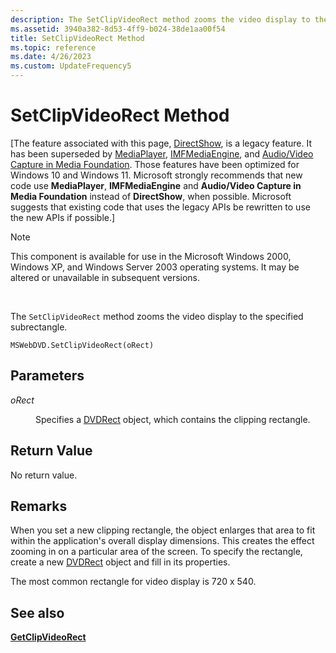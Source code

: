 ```yaml
---
description: The SetClipVideoRect method zooms the video display to the specified subrectangle.
ms.assetid: 3940a382-8d53-4ff9-b024-38de1aa00f54
title: SetClipVideoRect Method
ms.topic: reference
ms.date: 4/26/2023
ms.custom: UpdateFrequency5
---
```


# SetClipVideoRect Method

\[The feature associated with this page, [DirectShow](/windows/win32/directshow/directshow), is a legacy feature. It has been superseded by [MediaPlayer](/uwp/api/Windows.Media.Playback.MediaPlayer), [IMFMediaEngine](/windows/win32/api/mfmediaengine/nn-mfmediaengine-imfmediaengine), and [Audio/Video Capture in Media Foundation](windows/win32/medfound/audio-video-capture-in-media-foundation). Those features have been optimized for Windows 10 and Windows 11. Microsoft strongly recommends that new code use **MediaPlayer**, **IMFMediaEngine** and **Audio/Video Capture in Media Foundation** instead of **DirectShow**, when possible. Microsoft suggests that existing code that uses the legacy APIs be rewritten to use the new APIs if possible.\]

> [!Note]  
> This component is available for use in the Microsoft Windows 2000, Windows XP, and Windows Server 2003 operating systems. It may be altered or unavailable in subsequent versions.

 

The `SetClipVideoRect` method zooms the video display to the specified subrectangle.

``` syntax
MSWebDVD.SetClipVideoRect(oRect)
```

## Parameters

<dl> <dt>

<span id="oRect"></span><span id="orect"></span><span id="ORECT"></span>*oRect*
</dt> <dd>

Specifies a [DVDRect](dvdrect-object.md) object, which contains the clipping rectangle.

</dd> </dl>

## Return Value

No return value.

## Remarks

When you set a new clipping rectangle, the object enlarges that area to fit within the application's overall display dimensions. This creates the effect zooming in on a particular area of the screen. To specify the rectangle, create a new [DVDRect](dvdrect-object.md) object and fill in its properties.

The most common rectangle for video display is 720 x 540.

## See also

<dl> <dt>

[**GetClipVideoRect**](getclipvideorect-method.md)
</dt> </dl>

 

 



